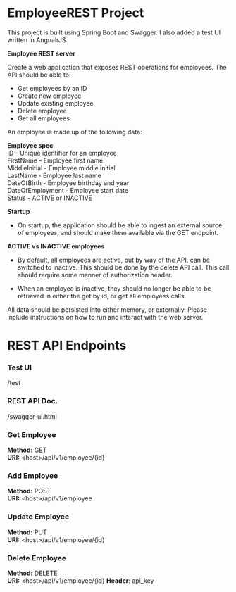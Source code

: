 # EmployeeREST Project
This project is built using Spring Boot and Swagger.  I also added a test UI written in AngualrJS.

**Employee REST server**

Create a web application that exposes REST operations for employees. The API should be able to:
* Get employees by an ID
* Create new employee
* Update existing employee
* Delete employee
* Get all employees
 
An employee is made up of the following data:

**Employee spec**  
ID - Unique identifier for an employee  
FirstName - Employee first name  
MiddleInitial - Employee middle initial  
LastName - Employee last name  
DateOfBirth - Employee birthday and year  
DateOfEmployment - Employee start date  
Status - ACTIVE or INACTIVE

**Startup**

* On startup, the application should be able to ingest an external source of employees, and should make them available via the GET endpoint.
 
**ACTIVE vs INACTIVE employees**

* By default, all employees are active, but by way of the API, can be switched to inactive. This should be done by the delete API call. This call should require some manner of authorization header.
 
* When an employee is inactive, they should no longer be able to be retrieved in either the get by id, or get all employees calls
 
 
All data should be persisted into either memory, or externally. Please include instructions on how to run and interact with the web server.

# REST API Endpoints

### Test UI
/test 

### REST API Doc.
/swagger-ui.html

### Get Employee
**Method:** GET  
**URI:** \<host>/api/v1/employee/{id}

### Add Employee
**Method:** POST  
**URI:** \<host>/api/v1/employee

### Update Employee
**Method:** PUT  
**URI:** \<host>/api/v1/employee/{id} 

### Delete Employee
**Method:** DELETE  
**URI:** \<host>/api/v1/employee/{id} 
**Header**: api_key 


